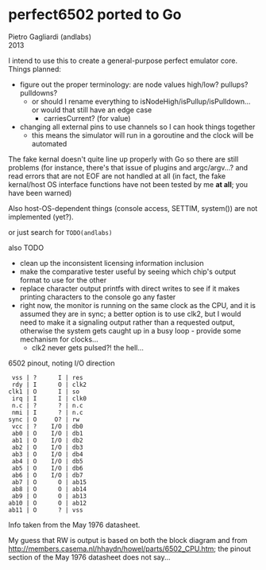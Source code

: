 perfect6502 ported to Go
===========
Pietro Gagliardi (andlabs)<br>2013

I intend to use this to create a general-purpose perfect emulator core. Things planned:
- figure out the proper terminology: are node values high/low? pullups? pulldowns?
	- or should I rename everything to isNodeHigh/isPullup/isPulldown... or would that still have an edge case
		- carriesCurrent? (for value)
- changing all external pins to use channels so I can hook things together
	- this means the simulator will run in a goroutine and the clock will be automated

The fake kernal doesn't quite line up properly with Go so there are still problems (for instance, there's that issue of plugins and argc/argv...? and read errors that are not EOF are not handled at all (in fact, the fake kernal/host OS interface functions have not been tested by me **at all**; you have been warned)

Also host-OS-dependent things (console access, SETTIM, system()) are not implemented (yet?).

or just search for `TODO(andlabs)`

also TODO
- clean up the inconsistent licensing information inclusion
- make the comparative tester useful by seeing which chip's output format to use for the other
- replace character output printfs with direct writes to see if it makes printing characters to the console go any faster
- right now, the monitor is running on the same clock as the CPU, and it is assumed they are in sync; a better option is to use clk2, but I would need to make it a signaling output rather than a requested output, otherwise the system gets caught up in a busy loop - provide some mechanism for clocks...
	- clk2 never gets pulsed?! the hell...




6502 pinout, noting I/O direction

```
 vss | ?      I | res
 rdy | I      O | clk2
clk1 | O      I | so
 irq | I      I | clk0
 n.c | ?      ? | n.c
 nmi | I      ? | n.c
sync | O     O? | rw
 vcc | ?    I/O | db0
 ab0 | O    I/O | db1
 ab1 | O    I/O | db2
 ab2 | O    I/O | db3
 ab3 | O    I/O | db4
 ab4 | O    I/O | db5
 ab5 | O    I/O | db6
 ab6 | O    I/O | db7
 ab7 | O      O | ab15
 ab8 | O      O | ab14
 ab9 | O      O | ab13
ab10 | O      O | ab12
ab11 | O      ? | vss
```

Info taken from the May 1976 datasheet.

My guess that RW is output is based on both the block diagram and from http://members.casema.nl/hhaydn/howel/parts/6502_CPU.htm; the pinout section of the May 1976 datasheet does not say...
